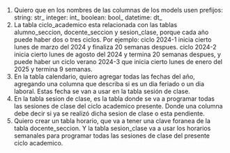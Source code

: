 1. Quiero que en los nombres de las columnas de los models usen prefijos:
string: str_
integer: int_
boolean: bool_
datetime: dt_
2. La tabla ciclo_academico esta relacionada con las tablas alumno_seccion, docente_seccion y sesion_clase, porque cada año puede haber dos o tres ciclos. Por ejemplo: ciclo 2024-1 inicia cierto lunes de marzo del 2024 y finaliza 20 semanas despues. ciclo 2024-2 inicia cierto lunes de agosto del 2024 y termina 20 semanas despues, y puede haber un ciclo verano 2024-3 que inicia cierto lunes de enero del 2025 y termina 9 semanas.
3. En la tabla calendario, quiero agregar todas las fechas del año, agregando una columna que describa si es un dia feriado o un dia laboral. Estas fecha se van a usar en la tabla sesión de clase.
4. En la tabla sesion de clase, es la tabla donde se va a programar todas las sesiones de clase del ciclo academico presente. Donde una columna debe decir si ya se realizó dicha sesion de clase o esta pendiente.
5. Quiero crear un tabla horario, que va a tener una clave foranea de la tabla docente_seccion. Y la tabla sesion_clase va a usar los horarios semanales para programar todas las sesiones de clase del presente ciclo academico.
